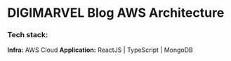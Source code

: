 # DIGIMARVEL Blog AWS Architecture

### Tech stack:
**Infra:** AWS Cloud
**Application:** ReactJS | TypeScript | MongoDB
